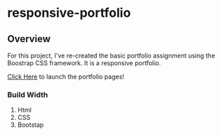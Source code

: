 # responsive-portfolio



## Overview

For this project, I've re-created the basic portfolio assignment using the Boostrap CSS framework.
It is a responsive portfolio.

[Click Here](https://deepshikhasingh90.github.io/responsive-portfolio/) to launch the portfolio pages!



### Build Width
1. Html
2. CSS
3. Bootstap